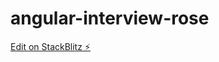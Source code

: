 # angular-interview-rose

[Edit on StackBlitz ⚡️](https://stackblitz.com/edit/angular-interview-rose)